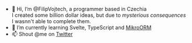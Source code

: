 - 👋 Hi, I’m @FilipVojtech, a programmer based in Czechia  
    I created some billion dollar ideas, but due to *mysterious consequences* I wasnn't able to complete them.
- 🌱 I’m currently learning Svelte, TypeScript and [MikroORM](https://github.com/mikro-orm/mikro-orm)
- 📫 Shout @me on [Twitter](https://twitter.com/devFilipVojtech)
